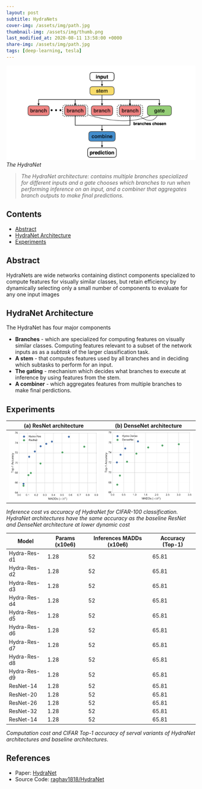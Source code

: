 ```yaml
---
layout: post
subtitle: HydraNets
cover-img: /assets/img/path.jpg
thumbnail-img: /assets/img/thumb.png
last_modified_at: 2020-08-11 13:58:00 +0000
share-img: /assets/img/path.jpg
tags: [deep-learning, tesla]
---
```


![The HydraNet](../../../assets/img/posts/deep-learning/papers/hydranets_fig1.png)*The HydraNet*

> *The HydraNet architecture: contains multiple <i>branches</i> specialized for different inputs and a <i>gate</i> chooses which branches to run when performing inference on an input, and a combiner that aggregates branch outputs to make final predictions.*

## Contents
* [Abstract](#abstract)
* [HydraNet Architecture](#hydranet-architecture)
* [Experiments](#experiments)

## Abstract
HydraNets are wide networks containing distinct components specialized to compute features for visually similar classes, but retain efficiency by dynamically selecting only a small number of components to evaluate for any one input images

## HydraNet Architecture
The HydraNet has four major components
* **Branches** - which are specialized for computing features on visually similar classes. Computing features relevant to a subset of the network inputs as as a *subtask* of the larger classification task.
* **A stem** - that computes features used by all branches and in deciding which subtasks to perform for an input.
* **The gating** - mechanism which decides what branches to execute at inference by using features from the stem.
* **A combiner** - which aggregates features from multiple branches to make final perdictions.


## Experiments
| (a) ResNet architecture | (b) DenseNet architecture |
|-------------------------|---------------------------|
| ![](../../../assets/img/posts/deep-learning/papers/hydranet_experiment_1.png) | ![](../../../assets/img/posts/deep-learning/papers/hydranet_experiment_2.png) |

*Inference cost vs accuracy of HydraNet for CIFAR-100 classification. HydraNet architectures have the same accuracy as the baseline ResNet and DenseNet architecture at lower dynamic cost*


| Model        | Params (x10e6) | Inferences MADDs (x10e6) | Accuracy (Top-1) |
|--------------|----------------|--------------------------|------------------|
| Hydra-Res-d1 | 1.28           | 52                       |            65.81 |
| Hydra-Res-d2 | 1.28           | 52                       |            65.81 |
| Hydra-Res-d3 | 1.28           | 52                       |            65.81 |
| Hydra-Res-d4 | 1.28           | 52                       |            65.81 |
| Hydra-Res-d5 | 1.28           | 52                       |            65.81 |
| Hydra-Res-d6 | 1.28           | 52                       |            65.81 |
| Hydra-Res-d7 | 1.28           | 52                       |            65.81 |
| Hydra-Res-d8 | 1.28           | 52                       |            65.81 |
| Hydra-Res-d9 | 1.28           | 52                       |            65.81 |
| ResNet-14    | 1.28           | 52                       |            65.81 |
| ResNet-20    | 1.28           | 52                       |            65.81 |
| ResNet-26    | 1.28           | 52                       |            65.81 |
| ResNet-32    | 1.28           | 52                       |            65.81 |
| ResNet-14    | 1.28           | 52                       |            65.81 |

*Computation cost and CIFAR Top-1 accuracy of serval variants of HydraNet architectures and baseline architectures.*



## References
* Paper: [HydraNet](https://openaccess.thecvf.com/content_cvpr_2018/papers_backup/Mullapudi_HydraNets_Specialized_Dynamic_CVPR_2018_paper.pdf)
* Source Code: [raghav1818/HydraNet](https://github.com/raghav1810/HydraNet)








